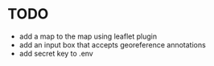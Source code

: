 # TODO

- add a map to the map using leaflet plugin
- add an input box that accepts georeference annotations
- add secret key to .env
